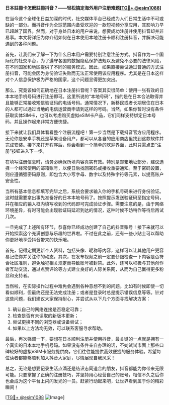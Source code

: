 **日本註冊卡怎麽註冊抖音？——轻松搞定海外用户注册难题[[TG💪+ @esim1088](https://t.me/s/esim1088)]**

在当今这个全球化日益加深的时代，社交媒体平台已经成为人们日常生活中不可或缺的一部分。而抖音作为全球范围内备受欢迎的一款短视频分享应用，其影响力早已超越了国界。然而，对于身处日本的用户来说，想要成功注册并使用抖音却并非易事。本文将详细为你介绍如何在日本使用本地注册卡顺利注册抖音，并解决可能遇到的各种问题。

首先，让我们来了解一下为什么日本用户需要特别注意注册方式。抖音作为一个国际化的社交平台，为了遵守各国的数据隐私保护法规以及避免不必要的法律风险，在不同国家和地区提供了不同的服务模式。因此，如果直接尝试通过普通的方式注册抖音，可能会因为身份验证失败而无法正常使用该应用程序。尤其是在日本这样对个人信息保护极为严格的国家，这个问题显得更加突出。

那么，究竟该如何正确地在日本注册抖音呢？答案其实很简单：使用一张有效的日本本地手机号码进行注册即可。这里所说的“本地号码”，指的是在日本合法取得并且能够正常接收短信验证码的电话号码。通常情况下，新移民或者长期居住在日本的人都可以通过当地的电信运营商申请到这样的号码。当然，如果你暂时没有条件获取实体SIM卡，也可以考虑购买虚拟eSIM卡产品，它们同样支持绑定日本号码，并且操作起来非常方便快捷。

接下来就让我们具体看看整个注册流程吧！第一步当然是下载抖音官方应用程序。无论你是安卓手机还是苹果设备用户，都可以从各自的应用商店里找到这款软件并完成安装。接下来打开程序后，你会看到一个简单的欢迎界面，此时只需点击“注册”按钮进入下一步。

在填写注册信息时，请务必确保所填内容真实有效。特别是邮箱地址部分，建议选择一个经常使用的邮箱账号，以便日后找回密码或接收重要通知。至于密码设置，则应遵循强密码原则，即包含大小写字母、数字以及特殊字符等元素，以提高账户安全性。

当所有基本信息都填写完毕之后，系统会要求输入你的手机号码来进行身份验证。这时就需要拿出事先准备好的日本本地号码了。按照提示发送验证码至指定号码，并在相应的输入框内填写收到的代码即可完成验证步骤。需要注意的是，由于网络环境差异，有时可能会出现验证码延迟到达的情况，这种时候不妨稍作等待后再试几次。

一旦完成了上述所有环节，恭喜你已经成功创建了自己的抖音账号！接下来就可以开始探索这个充满创意与乐趣的世界啦。不过在此之前，还有一些小贴士可以帮助你更好地享受抖音带来的快乐哦。

首先，记得定期更新个人资料，包括头像、昵称等内容，这样可以让其他用户更容易记住你并关注你的动态。其次，在发布视频之前一定要仔细检查一下内容是否符合社区准则，避免触犯相关规定而导致账号被封禁。此外，还可以积极与其他创作者互动交流，通过点赞评论等方式建立良好的人际关系网，从而为自己赢得更多粉丝和支持者。

当然啦，在实际操作过程中难免会遇到各种意想不到的问题。比如有时候即使一切看似顺利，但最终还是无法完成注册；或者是登录时总是提示错误信息等等。针对这些问题，我们建议大家保持耐心，并尝试从以下几个方面寻找解决方案：

1. 确认自己的网络连接是否稳定可靠；
2. 检查是否有未读取的新版本更新；
3. 尝试更换不同的浏览器或设备尝试；
4. 如果以上方法均无效，可以联系客服寻求帮助。

最后，再次强调一下，要想在日本顺利注册并使用抖音，最关键的一点就是拥有一个真实的日本本地手机号码。如果没有条件亲自办理的话，不妨试试市面上那些口碑较好的虚拟eSIM卡服务提供商，它们往往能提供高效便捷的服务体验。希望每位读者都能够顺利加入抖音大家庭，尽情展现自我风采！

总之，无论是想要记录生活点滴还是结识志同道合的朋友，抖音都能为你带来无限可能。只要掌握了正确的注册技巧，并坚持用心经营自己的账号，相信不久之后你也会成为这个平台上闪闪发光的一员。赶紧行动起来吧，让世界看到属于你的精彩瞬间！

[[TG💪+ @esim1088](https://t.me/s/esim1088) ![Image](https://i.postimg.cc/4NQfJmqS/Snipaste-2025-05-13-00-14-12.png)]